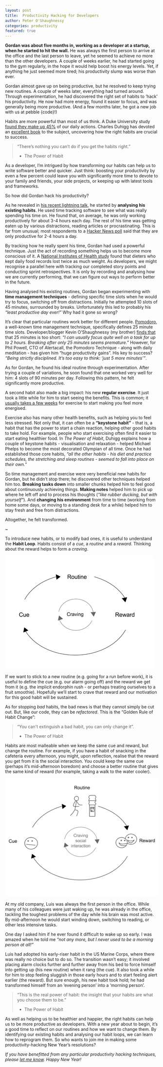 ```yaml
---
layout: post
title:  Productivity Hacking for Developers
author: Peter O'Shaughnessy
categories: productivity
featured: true
---
```


**Gordan was about five months in, working as a developer at a startup, when he started to hit the wall.**
He was always the first person to arrive at the office and the last person to leave, yet he seemed to achieve no more
than the other developers. A couple of weeks earlier, he had started going to the gym regularly, in the hope it would
help boost his energy levels. Yet, if anything he just seemed more tired; his productivity slump was worse than ever.

Gordan almost gave up on being productive, but he resolved to keep trying new routines. A couple of weeks later,
everything had turned around. Through experimentation, he had discovered the right set of habits to ‘hack’ his
productivity. He now had more energy, found it easier to focus, and was generally being more productive. (And a few
months later, he got a new job with us at pebble {code}!)

Habits are more powerful than most of us think. A Duke University study [found they make up 45%](https://dornsife.usc.edu/assets/sites/208/docs/Neal.Wood.Quinn.2006.pdf)
of our daily actions. Charles Duhigg has devoted an [excellent book](http://charlesduhigg.com/the-power-of-habit/) to
the subject, uncovering how the right habits are crucial to success.

> “There’s nothing you can’t do if you get the habits right.”
> - The Power of Habit

As a developer, I’m intrigued by how transforming our habits can help us to write software better and quicker. Just
think: boosting your productivity by even a few percent could leave you with significantly more time to devote to your
family and friends, your side projects, or keeping up with latest tools and frameworks.

So how did Gordan hack his productivity?

As he revealed in [his recent lightning talk](https://youtu.be/EsWba2kP6hQ), he started by **analysing his existing
habits**. He used time tracking software to see what was really spending his time on. He found that, on average, he was
only working productively for about 3-4 hours each day. The rest of his time was getting eaten up by various
distractions, reading articles or procrastinating. This is far from unusual; most respondents to a [Hacker News poll](https://news.ycombinator.com/item?id=7657502)
said that they are only productive for 2-4 hours a day.

By tracking how he really spent his time, Gordan had used a powerful technique. Just the act of recording something
helps us to become more conscious of it. A [National Institutes of Health study](http://www.sciencedaily.com/releases/2008/07/080708080738.htm)
found that dieters who kept daily food records lost twice as much weight. As developers, we might recognise a parallel
here with tracking our completed story points and conducting sprint retrospectives. It is only by recording and
analysing how we are currently performing, that we can figure out ways to perform better in the future.

Having analysed his existing routines, Gordan began experimenting with **time management techniques** - defining specific
time slots when he would try to focus, switching off from distractions. Initially he attempted 10 slots of 45 minutes,
surrounded by breaks. Unfortunately this led to probably his *“least productive day ever!”* Why had it gone so wrong?

It’s clear that particular routines work better for different people. [Pomodoro](http://pomodorotechnique.com/), a
well-known time management technique, specifically defines 25 minute time slots. Developer/blogger Kevin O’Shaughnessy
(my brother) [finds that](http://zombiecodekill.com/2015/06/08/why-im-not-yet-sold-on-the-pomodoro-technique/) that 25
minutes is too short: *“I can usually focus quite well on a task for up to 2 hours. Breaking after only 25 minutes seems
premature.”* However, for Phil Powell, CTO of Alertacall, the Pomodoro Technique - along with daily meditation - has
given him “huge productivity gains”. His key to success? *“Being strictly disciplined. It’s too easy to think: ‘just
5 more minutes’”*.

As for Gordan, he found his ideal routine through experimentation. After trying a couple of variations, he soon found
that one worked very well for him: 4 slots of 90 minutes per day. Following this pattern, he felt significantly more
productive.

A second habit also made a big impact: his new **regular exercise**. It just took a little while for him to start seeing
the benefits. This is common; it [usually takes a few weeks](http://www.huffingtonpost.com/robert-pozen/exercise-productivity_b_2005463.html)
for exercise to start making you feel more energised.

Exercise also has many other health benefits, such as helping you to feel less stressed. Not only that, it can often be
a **“keystone habit”** - that is, a habit that has the power to start a chain reaction, helping other good habits to
take hold. For example, people who start exercising often find it easier to start eating healthier food. In *The Power
of Habit*, Duhigg explains how a couple of keystone habits - visualisation and relaxation - helped Michael Phelps to
become the most decorated Olympian of all time. Once he had established those core habits, *“all the other habits -
his diet and practice schedules, the stretching and sleep routines - seemed to fall into place on their own.”*

So time management and exercise were very beneficial new habits for Gordan, but he didn’t stop there; he discovered
other techniques helped him too. **Breaking tasks down** into smaller chunks helped him to feel good about continuously
achieving things. **Making notes** helped him to pick up where he left off and to process his thoughts (*“like rubber
ducking, but with yourself”*). And **changing his environment** from time to time (working from home some days, or
moving to a standing desk for a while) helped him to stay fresh and free from distractions.

Altogether, he felt transformed.

~

To introduce new habits, or to modify bad ones, it is useful to understand the **Habit Loop**. Habits consist of a
*cue*, a *routine* and a *reward*. Thinking about the reward helps to form a *craving*.

![Habit Loop](/img/posts/2015-12-30-productivity-hacking/habit-loop1.png)

If we want to stick to a new routine (e.g. going for a run before work), it is useful to define the cue (e.g. our alarm
going off) and the reward we get from it (e.g. the implicit endorphin rush - or perhaps treating ourselves to a fruit
smoothie). Hopefully we’ll start to crave that reward and our motivation for this good habit will be sustained.

As for stopping *bad* habits, the bad news is that they cannot simply be cut out. But, like our code, they can be
*refactored*. This is the “Golden Rule of Habit Change”:

> “You can't extinguish a bad habit, you can only change it”.
> - The Power of Habit

Habits are most malleable when we keep the same cue and reward, but change the routine. For example, if you have a
habit of snacking in the cafeteria every afternoon, you might, upon reflection, realise that the reward you get from it
is the social interaction. You could keep the same cue (perhaps it’s mid-afternoon boredom) and choose a better routine
that gives the same kind of reward (for example, taking a walk to the water cooler).

![Habit Loop 2](/img/posts/2015-12-30-productivity-hacking/habit-loop2.png)

At my old company, Luis was always the first person in the office. While many of his colleagues were just waking up, he
was already in the office, tackling the toughest problems of the day while his brain was most active. By mid-afternoon
he would start winding down, switching to reading, or other less intensive tasks.

One day I asked him if he ever found it difficult to wake up so early. I was amazed when he told me *“not any more, but
I never used to be a morning person at all!”*

Luis had adopted his early-riser habit in the US Marine Corps, where there was really no choice but to do so. The
transition wasn’t easy; it involved placing alarm clocks further and further away from his bed to force himself into
getting up (his new routine) when it rang (the cue). It also took a while for him to stop feeling sluggish in those
early hours and to start feeling alert earlier (the reward). But sure enough, his new habit took hold; he had
transformed himself from an ‘evening person’ into a ‘morning person’.

> “This is the real power of habit: the insight that your habits are what you choose them to be.”
> - The Power of Habit

As well as helping us to be healthier and happier, the right habits can help us to be more productive as developers.
With a new year about to begin, it’s a good time to reflect on our routines and how we want to change them. By
identifying our existing habits and analysing our habit loops, we can learn how to reprogram them. So who wants to join
me in making some productivity-hacking New Year’s resolutions?

*If you have benefitted from any particular productivity hacking techniques, please [let me know](https://twitter.com/poshaughnessy).
Happy New Year!*
